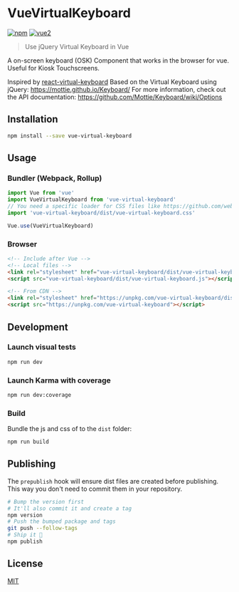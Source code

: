 # VueVirtualKeyboard

[![npm](https://img.shields.io/npm/v/vue-virtual-keyboard.svg)](https://www.npmjs.com/package/vue-virtual-keyboard) [![vue2](https://img.shields.io/badge/vue-2.x-brightgreen.svg)](https://vuejs.org/)

> Use jQuery Virtual Keyboard in Vue

A on-screen keyboard (OSK) Component that works in the browser for vue. Useful for Kiosk Touchscreens.

Inspired by [react-virtual-keyboard](https://github.com/Utzel-Butzel/react-virtual-keyboard)
Based on the Virtual Keyboard using jQuery:
https://mottie.github.io/Keyboard/
For more information, check out the API documentation: https://github.com/Mottie/Keyboard/wiki/Options

## Installation

```bash
npm install --save vue-virtual-keyboard
```

## Usage

### Bundler (Webpack, Rollup)

```js
import Vue from 'vue'
import VueVirtualKeyboard from 'vue-virtual-keyboard'
// You need a specific loader for CSS files like https://github.com/webpack/css-loader
import 'vue-virtual-keyboard/dist/vue-virtual-keyboard.css'

Vue.use(VueVirtualKeyboard)
```

### Browser

```html
<!-- Include after Vue -->
<!-- Local files -->
<link rel="stylesheet" href="vue-virtual-keyboard/dist/vue-virtual-keyboard.css"></link>
<script src="vue-virtual-keyboard/dist/vue-virtual-keyboard.js"></script>

<!-- From CDN -->
<link rel="stylesheet" href="https://unpkg.com/vue-virtual-keyboard/dist/vue-virtual-keyboard.css"></link>
<script src="https://unpkg.com/vue-virtual-keyboard"></script>
```

## Development

### Launch visual tests

```bash
npm run dev
```

### Launch Karma with coverage

```bash
npm run dev:coverage
```

### Build

Bundle the js and css of to the `dist` folder:

```bash
npm run build
```


## Publishing

The `prepublish` hook will ensure dist files are created before publishing. This
way you don't need to commit them in your repository.

```bash
# Bump the version first
# It'll also commit it and create a tag
npm version
# Push the bumped package and tags
git push --follow-tags
# Ship it 🚀
npm publish
```

## License

[MIT](http://opensource.org/licenses/MIT)
